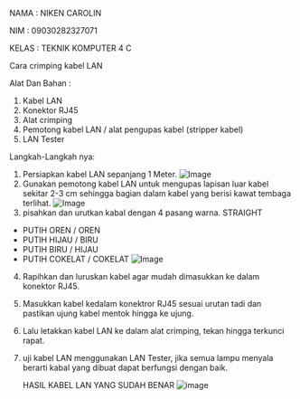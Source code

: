 NAMA    : NIKEN CAROLIN 

NIM     : 09030282327071

KELAS   : TEKNIK KOMPUTER 4 C

Cara crimping kabel LAN 

Alat Dan Bahan :
1. Kabel LAN 
2. Konektor RJ45
3. Alat crimping
4. Pemotong kabel LAN / alat pengupas kabel (stripper kabel)
5. LAN Tester

Langkah-Langkah nya:
1. Persiapkan kabel LAN sepanjang 1 Meter.
![Image](https://github.com/user-attachments/assets/414cc018-ed64-4f48-ba28-aca14585338e)
2.  Gunakan pemotong kabel LAN untuk mengupas lapisan luar kabel sekitar 2-3 cm sehingga bagian dalam kabel yang berisi kawat tembaga terlihat.
![Image](https://github.com/user-attachments/assets/86a827df-1d68-49c0-960b-f3b30634c763)
3.  pisahkan dan urutkan kabal dengan 4 pasang warna.
    STRAIGHT
   - PUTIH OREN / OREN
   - PUTIH HIJAU / BIRU
   - PUTIH BIRU / HIJAU
   - PUTIH COKELAT / COKELAT
![Image](https://github.com/user-attachments/assets/0d8ea8e4-f500-4c53-9062-9eba7af34fb7)
4. Rapihkan dan luruskan kabel agar mudah dimasukkan ke dalam konektor RJ45.
5. Masukkan kabel kedalam konektror RJ45 sesuai urutan tadi dan pastikan ujung kabel mentok hingga ke ujung.
6. Lalu letakkan kabel LAN ke dalam alat crimping, tekan hingga terkunci rapat.
7. uji kabel LAN menggunakan LAN Tester, jika semua lampu menyala berarti kabal yang dibuat dapat berfungsi dengan baik.

   HASIL KABEL LAN YANG SUDAH BENAR
![image](https://github.com/user-attachments/assets/4ed23364-d052-4a2d-b61d-3a5e50d51bc7)

